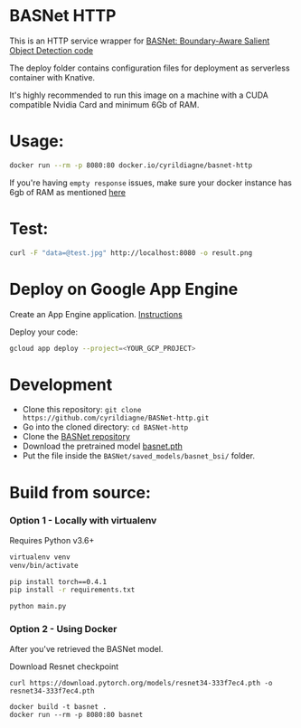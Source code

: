 # BASNet HTTP

This is an HTTP service wrapper for [BASNet: Boundary-Aware Salient Object Detection code](https://github.com/NathanUA/BASNet)

The deploy folder contains configuration files for deployment as serverless container with Knative.

It's highly recommended to run this image on a machine with a CUDA compatible Nvidia Card and minimum 6Gb of RAM.

# Usage:

```bash
docker run --rm -p 8080:80 docker.io/cyrildiagne/basnet-http
```

If you're having `empty response` issues, make sure your docker instance has 6gb of RAM as mentioned [here](https://github.com/cyrildiagne/ar-cutpaste/issues/26#issuecomment-625689672)

# Test:

```bash
curl -F "data=@test.jpg" http://localhost:8080 -o result.png
```

# Deploy on Google App Engine

Create an App Engine application. [Instructions](https://cloud.google.com/appengine/docs/flexible/custom-runtimes/managing-projects-apps-billing#create)

Deploy your code:
```bash
gcloud app deploy --project=<YOUR_GCP_PROJECT>
```

# Development

- Clone this repository: `git clone https://github.com/cyrildiagne/BASNet-http.git`
- Go into the cloned directory: `cd BASNet-http`
- Clone the [BASNet repository](https://github.com/NathanUA/BASNet)
- Download the pretrained model [basnet.pth](https://drive.google.com/open?id=1s52ek_4YTDRt_EOkx1FS53u-vJa0c4nu)
- Put the file inside the `BASNet/saved_models/basnet_bsi/` folder.

# Build from source:

### Option 1 - Locally with virtualenv

Requires Python v3.6+

```bash
virtualenv venv
venv/bin/activate
```

```bash
pip install torch==0.4.1
pip install -r requirements.txt
```

```
python main.py
```

### Option 2 - Using Docker

After you've retrieved the BASNet model.

Download Resnet checkpoint
```
curl https://download.pytorch.org/models/resnet34-333f7ec4.pth -o resnet34-333f7ec4.pth
```

```
docker build -t basnet .
docker run --rm -p 8080:80 basnet
```
